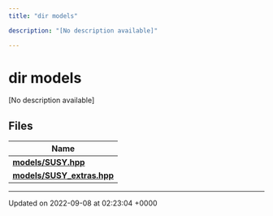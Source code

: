 ```yaml
---
title: "dir models"

description: "[No description available]"

---
```


# dir models

[No description available]

## Files

| Name           |
| -------------- |
| **[models/SUSY.hpp](/documentation/code/files/susy_8hpp/#file-models-susy-hpp)**  |
| **[models/SUSY_extras.hpp](/documentation/code/files/susy__extras_8hpp/#file-models-susy-extras-hpp)**  |






-------------------------------

Updated on 2022-09-08 at 02:23:04 +0000

